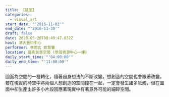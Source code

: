```yaml
---
title: 【囍室】
categories:
  - visual_art
start_date: "'2016-11-02'"
end_date: "'2016-11-30'"
draft: false
date: 2020-05-20T08:49:47.832Z
host: 清大藝術中心
performer: 林雨玄 鄭慧馨
location: 藝術創意空間 (學習資源中心一樓)
daily_start_time: "'04:00:00'"
daily_end_time: "'11:00:00'"
---
```


圖面為空間的一種轉化，隨著自身想法的不斷改變，想創造的空間也會跟著改變。若在現實的時空中將兩個人想創造的空間撞在一起，一定會發生諸多牴觸，但在圖面中卻生產出許多小片段回應著現實中有著意外可能的細碎空間。